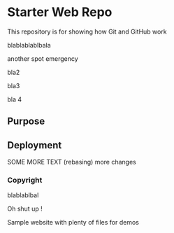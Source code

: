 # Starter Web Repo

This repository is for showing how Git and GitHub work

blablablablbala

another spot
emergency

bla2

bla3

bla 4

## Purpose

## Deployment
SOME MORE TEXT (rebasing) more changes

### Copyright
blablablbal

Oh shut up !

Sample website with plenty of files for demos